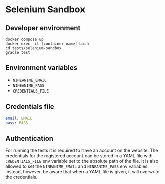 # Selenium Sandbox

## Developer environment

```
docker compose up
docker exec -it [container name] bash
cd tests/selenium-sandbox
gradle test
```

## Environment variables

- `NINEANIME_EMAIL`
- `NINEANIME_PASS`
- `CREDENTIALS_FILE`

## Credentials file

```yaml
email: EMAIL
pass: PASS
```

## Authentication

For running the tests it is required to have an account on the [](https://9anime.pe/) website.
The credentials for the registered account can be stored in a YAML file with `CREDENTIALS_FILE`
env variable set to the absolute path of the file.
It is also allowed to set the `NINEANIME_EMAIL` and `NINEANIME_PASS` env variables instead,
however, be aware that when a YAML file is given, it will overwrite the credentials.

